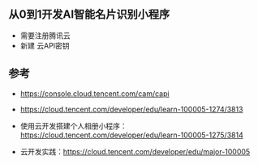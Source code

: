 ## 从0到1开发AI智能名片识别小程序


- 需要注册腾讯云
- 新建 云API密钥



## 参考

- https://console.cloud.tencent.com/cam/capi
- https://cloud.tencent.com/developer/edu/learn-100005-1274/3813
- 使用云开发搭建个人相册小程序：https://cloud.tencent.com/developer/edu/learn-100005-1275/3814

- 云开发实践：https://cloud.tencent.com/developer/edu/major-100005
